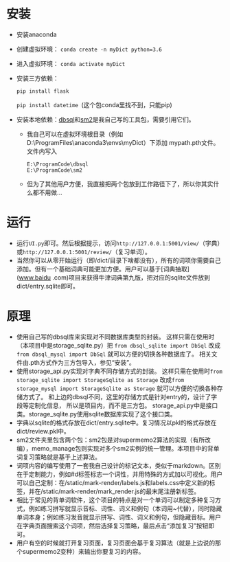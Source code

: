 # 安装
- 安装anaconda

- 创建虚拟环境：
    `conda create -n myDict python=3.6`
    
- 进入虚拟环境：
    `conda activate myDict`
    
- 安装三方依赖：

    `pip install flask`
    
    `pip install datetime `(这个包conda里找不到，只能pip)
    
- 安装本地依赖：[dbsql](https://github.com/Zhuo-Ren/dbsql.git)和[sm2](https://github.com/Zhuo-Ren/sm2)是我自己写的工具包，需要引用它们。
    - 我自己可以在虚拟环境根目录（例如D:\ProgramFiles\anaconda3\envs\myDict）下添加
      mypath.pth文件。文件内写入
      ```
      E:\ProgramCode\dbsql
      E:\ProgramCode\sm2
      ```
    - 但为了其他用户方便，我直接把两个包放到工作路径下了，所以你其实什么都不用做...

# 运行
- 运行`UI.py`即可。然后根据提示，访问`http://127.0.0.1:5001/view/`（字典）或`http://127.0.0.1:5001/review/`（复习单词）。
- 当然你可以从零开始运行（即/dict/目录下啥都没有），所有的词项你需要自己添加。但有一个基础词典可能更加方便。用户可以基于[词典抽取](www.baidu .com)项目来获得牛津词典第九版，把对应的sqlite文件放到dict/entry.sqlite即可。

# 原理
* 使用自己写的dbsql库来实现对不同数据库类型的封装。
  这样只需在使用时（本项目中是storage_sqlite.py）把
  `from dbsql_sqlite import DbSql`
  改成`from dbsql_mysql import DbSql`
  就可以方便的切换各种数据库了。 
  相关文件由.pth方式作为三方包导入，参见“安装”。
* 使用storage_api.py实现对字典不同存储方式的封装。
  这样只需在使用时`from storage_sqlite import StorageSqlite as Storage`
  改成`from storage_mysql import StorageSqlite as Storage`
  就可以方便的切换各种存储方式了。 
  和上边的dbsql不同，这里的存储方式是针对entry的，设计了字段等定制化信息，
  所以是项目内，而不是三方包。
  storage_api.py中是接口类。storage_sqlite.py使用sqlite数据库实现了这个接口类。
* 字典以sqlite的格式存放在dict/entry.sqlite中。复习情况以pkl的格式存放在dict/review.pkl中。
* sm2文件夹里包含两个包：sm2包是对supermemo2算法的实现（有所改编），memo_manage包则实现对多个sm2实例的统一管理。本项目中的背单词复习策略就是基于上述算法。
* 词项内容的编写使用了一套我自己设计的标记文本，类似于markdown。区别在于定制能力，例如#d标签标志一个词性，并用特殊的方式加以可视化。用户可以自己定制：在/static/mark-render/labels.js和labels.css中定义新的标签，并在/static/mark-render/mark_render.js的最末尾注册新标签。
* 相比于常见的背单词软件，这个项目的特点是对一个单词可以制定多种复习方式，例如练习拼写就显示音标、词性、词义和例句（本词用~代替），同时隐藏单词本身；例如练习发音就显示拼写、词性、词义和例句，但隐藏音标。用户在字典页面搜索这个词项，然后选择复习策略，最后点击“添加复习”按钮即可。
* 用户有空的时候就打开复习页面，复习页面会基于复习算法（就是上边说的那个supermemo2变种）来输出你要复习的内容。